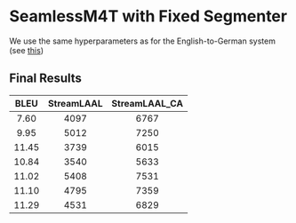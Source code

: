 # SeamlessM4T with Fixed Segmenter

We use the same hyperparameters as for the English-to-German system (see [this](../../de/fixed_segmenter/README.md))

## Final Results

| BLEU  | StreamLAAL | StreamLAAL_CA |
|:-----:|:----------:|:-------------:|
| 7.60  | 4097       | 6767          |
| 9.95  | 5012       | 7250          |
| 11.45 | 3739       | 6015          |
| 10.84 | 3540       | 5633          |
| 11.02 | 5408       | 7531          |
| 11.10 | 4795       | 7359          |
| 11.29 | 4531       | 6829          |

